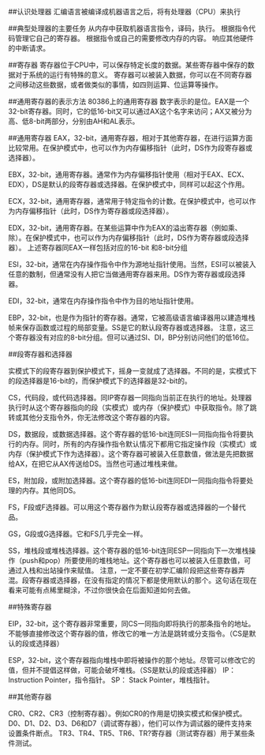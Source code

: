 ##认识处理器
汇编语言被编译成机器语言之后，将有处理器（CPU）来执行

##典型处理器的主要任务
从内存中获取机器语言指令，译码，执行。
根据指令代码管理它自己的寄存器。
根据指令或自己的需要修改内存的内容。
响应其他硬件的中断请求。

##寄存器
寄存器位于CPU中，可以保存特定长度的数据。某些寄存器中保存的数据对于系统的运行有特殊的意义。 寄存器可以被装入数据，你可以在不同寄存器之间移动这些数据，或者做类似的事情，如四则运算、位运算等操作。

##通用寄存器的表示方法
80386上的通用寄存器
数字表示的是位。EAX是一个32-bit寄存器。同时，它的低16-bit又可以通过AX这个名字来访问；AX又被分为高、低8-bit两部分，分别由AH和AL表示。

##通用寄存器
EAX，32-bit，通用寄存器，相对于其他寄存器，在进行运算方面比较常用。在保护模式中，也可以作为内存偏移指针（此时，DS作为段寄存器或选择器）。

EBX，32-bit，通用寄存器。通常作为内存偏移指针使用（相对于EAX、ECX、EDX），DS是默认的段寄存器或选择器。在保护模式中，同样可以起这个作用。

ECX，32-bit，通用寄存器，通常用于特定指令的计数。在保护模式中，也可以作为内存偏移指针（此时，DS作为寄存器或段选择器）。

EDX，32-bit，通用寄存器。在某些运算中作为EAX的溢出寄存器（例如乘、除）。在保护模式中，也可以作为内存偏移指针（此时，DS作为寄存器或段选择器）。 上述寄存器同EAX一样包括对应的16-bit 和8-bit分组

ESI，32-bit，通常在内存操作指令中作为源地址指针使用。当然，ESI可以被装入任意的数制，但通常没有人把它当做通用寄存器来用。DS作为寄存器或段选择器。

EDI，32-bit，通常在内存操作指令中作为目的地址指针使用。

EBP，32-bit，也是作为指针的寄存器。通常，它被高级语言编译器用以建造堆栈帧来保存函数或过程的局部变量。SS是它的默认段寄存器或选择器。 注意，这三个寄存器没有对应的8-bit分组。但可以通过SI、DI，BP分别访问他们的低16位。

##段寄存器和选择器

实模式下的段寄存器到保护模式下，摇身一变就成了选择器。不同的是，实模式下的段选择器是16-bit的，而保护模式下的选择器是32-bit的。

CS，代码段，或代码选择器。同IP寄存器一同指向当前正在执行的地址。处理器执行时从这个寄存器指向的段（实模式）或内存（保护模式）中获取指令。除了跳转或其他分支指令外，你无法修改这个寄存器的内容。

DS，数据段，或数据选择器。这个寄存器的低16-bit连同ESI一同指向指令将要执行的内存。同时，所有的内存操作指令默认情况下都用它指定操作段（实模式）或内存（保护模式下作为选择器）。这个寄存器可被装入任意数值，做法是先把数据给AX，在把它从AX传送给DS。当然也可通过堆栈来做。

ES，附加段，或附加选择器。这个寄存器的低16-bit连同EDI一同指向指令将要处理的内存。其他同DS。

FS，F段或F选择器。可以用这个寄存器作为默认段寄存器或选择器的一个替代品。

GS，G段或G选择器。它和FS几乎完全一样。

SS，堆栈段或堆栈选择器。这个寄存器的低16-bit连同ESP一同指向下一次堆栈操作（push和pop）所要使用的堆栈地址。这个寄存器也可以被装入任意数值，可通过入栈和出站操作来赋值。 注意，一定不要在初学汇编阶段把这些寄存器弄混。段寄存器或选择器，在没有指定的情况下都是使用默认的那个。这句话在现在看来可能有点稀里糊涂，不过你很快会在后面知道如何去做。

##特殊寄存器

EIP，32-bit，这个寄存器非常重要，同CS一同指向即将执行的那条指令的地址。不能够直接修改这个寄存器的值，修改它的唯一方法是跳转或分支指令。（CS是默认的段或选择器）

ESP，32-bit，这个寄存器指向堆栈中即将被操作的那个地址。尽管可以修改它的值，但并不提倡这样做，可能会破坏堆栈。（SS是默认的段或选择器） IP： Instruction Pointer，指令指针。 SP： Stack Pointer，堆栈指针。

##其他寄存器

CR0、CR2、CR3（控制寄存器）。例如CR0的作用是切换实模式和保护模式。 D0、D1、D2、D3、D6和D7（调试寄存器），他们可以作为调试器的硬件支持来设置条件断点。 TR3、TR4、TR5、TR6、TR?寄存器（测试寄存器）用于某些条件测试。
